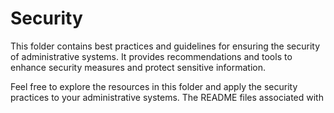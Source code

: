 # Security

This folder contains best practices and guidelines for ensuring the security of administrative systems. It provides recommendations and tools to enhance security measures and protect sensitive information.

Feel free to explore the resources in this folder and apply the security practices to your administrative systems. The README files associated with
